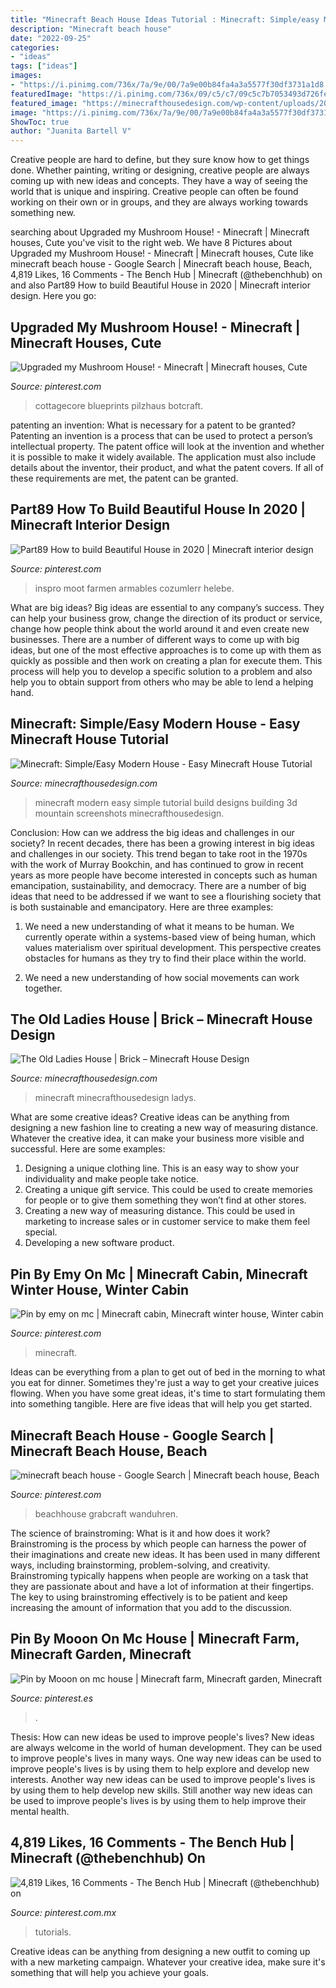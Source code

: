 ```yaml
---
title: "Minecraft Beach House Ideas Tutorial : Minecraft: Simple/easy Modern House"
description: "Minecraft beach house"
date: "2022-09-25"
categories:
- "ideas"
tags: ["ideas"]
images:
- "https://i.pinimg.com/736x/7a/9e/00/7a9e00b84fa4a3a5577f30df3731a1d8.jpg"
featuredImage: "https://i.pinimg.com/736x/09/c5/c7/09c5c7b7053493d726fe6cb698bfad58.jpg"
featured_image: "https://minecrafthousedesign.com/wp-content/uploads/2017/08/2017-08-08_22.56.55.jpg"
image: "https://i.pinimg.com/736x/7a/9e/00/7a9e00b84fa4a3a5577f30df3731a1d8.jpg"
ShowToc: true
author: "Juanita Bartell V"
---
```



Creative people are hard to define, but they sure know how to get things done. Whether painting, writing or designing, creative people are always coming up with new ideas and concepts. They have a way of seeing the world that is unique and inspiring. Creative people can often be found working on their own or in groups, and they are always working towards something new.

	

		
searching about Upgraded my Mushroom House! - Minecraft | Minecraft houses, Cute you've visit to the right web. We have 8 Pictures about Upgraded my Mushroom House! - Minecraft | Minecraft houses, Cute like minecraft beach house - Google Search | Minecraft beach house, Beach, 4,819 Likes, 16 Comments - The Bench Hub | Minecraft (@thebenchhub) on and also Part89 How to build Beautiful House in 2020 | Minecraft interior design. Here you go:
		
    
## Upgraded My Mushroom House! - Minecraft | Minecraft Houses, Cute

<img loading=lazy src="https://i.pinimg.com/736x/08/a9/a9/08a9a9e88990ef741576e52711b81940.jpg" onerror="this.onerror=null;this.src='https://tse2.mm.bing.net/th?id=OIP.WTlhqaRtWoO8Q9tQVzTw8QHaFj&amp;pid=15.1';" alt="Upgraded my Mushroom House! - Minecraft | Minecraft houses, Cute">

_Source: pinterest.com_

>cottagecore blueprints pilzhaus botcraft. 

	

patenting an invention: What is necessary for a patent to be granted?
Patenting an invention is a process that can be used to protect a person’s intellectual property. The patent office will look at the invention and whether it is possible to make it widely available. The application must also include details about the inventor, their product, and what the patent covers. If all of these requirements are met, the patent can be granted.

    
## Part89 How To Build Beautiful House In 2020 | Minecraft Interior Design

<img loading=lazy src="https://i.pinimg.com/736x/17/c4/56/17c456519d6faed3577340e87ba408b7.jpg" onerror="this.onerror=null;this.src='https://tse4.mm.bing.net/th?id=OIP.Hox3mt85C7SgUrAru9T2sQHaNK&amp;pid=15.1';" alt="Part89 How to build Beautiful House in 2020 | Minecraft interior design">

_Source: pinterest.com_

>inspro moot farmen armables cozumlerr helebe. 

	

What are big ideas?
Big ideas are essential to any company’s success. They can help your business grow, change the direction of its product or service, change how people think about the world around it and even create new businesses. There are a number of different ways to come up with big ideas, but one of the most effective approaches is to come up with them as quickly as possible and then work on creating a plan for execute them. This process will help you to develop a specific solution to a problem and also help you to obtain support from others who may be able to lend a helping hand.

    
## Minecraft: Simple/Easy Modern House - Easy Minecraft House Tutorial

<img loading=lazy src="https://minecrafthousedesign.com/wp-content/uploads/2017/08/2017-08-08_22.56.55.jpg" onerror="this.onerror=null;this.src='https://tse4.mm.bing.net/th?id=OIP.iREyRffOZ-Kguvgrc96SfQHaEK&amp;pid=15.1';" alt="Minecraft: Simple/Easy Modern House - Easy Minecraft House Tutorial">

_Source: minecrafthousedesign.com_

>minecraft modern easy simple tutorial build designs building 3d mountain screenshots minecrafthousedesign. 

	

Conclusion: How can we address the big ideas and challenges in our society?
In recent decades, there has been a growing interest in big ideas and challenges in our society. This trend began to take root in the 1970s with the work of Murray Bookchin, and has continued to grow in recent years as more people have become interested in concepts such as human emancipation, sustainability, and democracy.
There are a number of big ideas that need to be addressed if we want to see a flourishing society that is both sustainable and emancipatory. Here are three examples:

1) We need a new understanding of what it means to be human. We currently operate within a systems-based view of being human, which values materialism over spiritual development. This perspective creates obstacles for humans as they try to find their place within the world.

2) We need a new understanding of how social movements can work together.

    
## The Old Ladies House | Brick – Minecraft House Design

<img loading=lazy src="https://minecrafthousedesign.com/wp-content/uploads/2014/04/The-Old-Ladys-House-minecraft-ideas-brick.jpg" onerror="this.onerror=null;this.src='https://tse1.mm.bing.net/th?id=OIP.liudJFgIzzL6kKFpThRc5AHaET&amp;pid=15.1';" alt="The Old Ladies House | Brick – Minecraft House Design">

_Source: minecrafthousedesign.com_

>minecraft minecrafthousedesign ladys. 

	

What are some creative ideas?
Creative ideas can be anything from designing a new fashion line to creating a new way of measuring distance. Whatever the creative idea, it can make your business more visible and successful. Here are some examples:
1. Designing a unique clothing line. This is an easy way to show your individuality and make people take notice.
2. Creating a unique gift service. This could be used to create memories for people or to give them something they won’t find at other stores.
3. Creating a new way of measuring distance. This could be used in marketing to increase sales or in customer service to make them feel special.
4. Developing a new software product.

    
## Pin By Emy On Mc | Minecraft Cabin, Minecraft Winter House, Winter Cabin

<img loading=lazy src="https://i.pinimg.com/736x/b7/53/86/b75386a3c8945642ccdae670eb704e18.jpg" onerror="this.onerror=null;this.src='https://tse1.mm.bing.net/th?id=OIP.xfUCAguxKUjlbAtyVAoGvwHaHa&amp;pid=15.1';" alt="Pin by emy on mc | Minecraft cabin, Minecraft winter house, Winter cabin">

_Source: pinterest.com_

>minecraft. 

	

Ideas can be everything from a plan to get out of bed in the morning to what you eat for dinner. Sometimes they're just a way to get your creative juices flowing. When you have some great ideas, it's time to start formulating them into something tangible. Here are five ideas that will help you get started.

    
## Minecraft Beach House - Google Search | Minecraft Beach House, Beach

<img loading=lazy src="https://i.pinimg.com/736x/09/c5/c7/09c5c7b7053493d726fe6cb698bfad58.jpg" onerror="this.onerror=null;this.src='https://tse4.mm.bing.net/th?id=OIP.h8itCj4WM9gJfXWpGzl3aAHaEK&amp;pid=15.1';" alt="minecraft beach house - Google Search | Minecraft beach house, Beach">

_Source: pinterest.com_

>beachhouse grabcraft wanduhren. 

	

The science of brainstroming: What is it and how does it work?
Brainstroming is the process by which people can harness the power of their imaginations and create new ideas. It has been used in many different ways, including brainstorming, problem-solving, and creativity. Brainstroming typically happens when people are working on a task that they are passionate about and have a lot of information at their fingertips. The key to using brainstroming effectively is to be patient and keep increasing the amount of information that you add to the discussion.

    
## Pin By Mooon On Mc House | Minecraft Farm, Minecraft Garden, Minecraft

<img loading=lazy src="https://i.pinimg.com/736x/4b/5c/5d/4b5c5d8c1b514dc691605480c20f5b33.jpg" onerror="this.onerror=null;this.src='https://tse4.mm.bing.net/th?id=OIP.hg-S5DqfGqnqnfR575iRKgHaD7&amp;pid=15.1';" alt="Pin by Mooon on mc house | Minecraft farm, Minecraft garden, Minecraft">

_Source: pinterest.es_

>. 

	

Thesis: How can new ideas be used to improve people's lives?
New ideas are always welcome in the world of human development. They can be used to improve people's lives in many ways. One way new ideas can be used to improve people's lives is by using them to help explore and develop new interests. Another way new ideas can be used to improve people's lives is by using them to help develop new skills. Still another way new ideas can be used to improve people's lives is by using them to help improve their mental health.

    
## 4,819 Likes, 16 Comments - The Bench Hub | Minecraft (@thebenchhub) On

<img loading=lazy src="https://i.pinimg.com/736x/7a/9e/00/7a9e00b84fa4a3a5577f30df3731a1d8.jpg" onerror="this.onerror=null;this.src='https://tse3.mm.bing.net/th?id=OIP.Hm7TD8SxxPs1fYAX0ta9gQHaHY&amp;pid=15.1';" alt="4,819 Likes, 16 Comments - The Bench Hub | Minecraft (@thebenchhub) on">

_Source: pinterest.com.mx_

>tutorials. 

	

Creative ideas can be anything from designing a new outfit to coming up with a new marketing campaign. Whatever your creative idea, make sure it's something that will help you achieve your goals.

